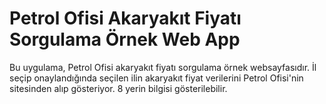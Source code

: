 
# Petrol Ofisi Akaryakıt Fiyatı Sorgulama Örnek Web App
Bu uygulama, Petrol Ofisi akaryakıt fiyatı sorgulama örnek websayfasıdır. 
İl seçip onaylandığında seçilen ilin akaryakıt fiyat verilerini Petrol Ofisi'nin sitesinden alıp gösteriyor. 8 yerin bilgisi gösterilebilir.
